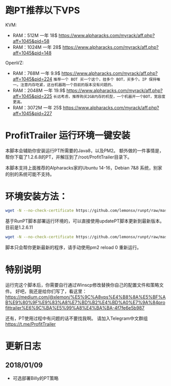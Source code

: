 # 跑PT推荐以下VPS
KVM:
- RAM：512M 一年 18$ https://www.alpharacks.com/myrack/aff.php?aff=1045&pid=58
- RAM：1024M 一年 28$ https://www.alpharacks.com/myrack/aff.php?aff=1045&pid=148

OpenVZ:
- RAM：768M 一年 9.9$ https://www.alpharacks.com/myrack/aff.php?aff=1045&pid=224 `推荐一个 BOT 买一个这个，挂多个 BOT，买多个。IP 保持唯一。注意内存吃紧，这台机器跑一个目前的版本没有问题的。`
- RAM：2048M 一年 19.9$ https://www.alpharacks.com/myrack/aff.php?aff=1045&pid=225 `长远考虑，推荐购买2GB内存的机型，一个机器开一个BOT，宽容度更高。`
- RAM：3072M 一年 25$ https://www.alpharacks.com/myrack/aff.php?aff=1045&pid=227

# ProfitTrailer 运行环境一键安装
本脚本会辅助你安装运行PT所需要的Java8，以及PM2。
额外做的一件事情是，帮你下载了1.2.6.8的PT，并解压到了/root/ProfitTrailer目录下。

本脚本支持上面推荐的Alpharacks家的Ubuntu 14-16，Debian 7&8 系统，别家的别的系统可能不支持。

# 环境安装方法：
```bash
wget -N --no-check-certificate https://github.com/lemonsx/runpt/raw/master/runpt.sh && bash runpt.sh
```

基于RunPT脚本部署运行环境的，可以直接使用updatePT脚本更新到最新版本。目前是1.2.6.11
```bash
wget -N --no-check-certificate https://github.com/lemonsx/runpt/raw/master/updatept.sh && bash updatept.sh
```
脚本只会帮你更新最新的程序，请手动使用pm2 reload 0 重新运行。
# 特别说明
运行完这个脚本后，你需要自行通过Winscp修改替换你自己的配置文件和策略文件。
好吧，我还是给你们写了，看这里：https://medium.com/@xlemon/%E5%9C%A8vps%E4%B8%8A%E5%BF%AB%E9%80%9F%E9%83%A8%E7%BD%B2%E4%BD%A0%E7%9A%84profittrailer%E6%9C%BA%E5%99%A8%E4%BA%BA-4f7fe6e5b987

还有，PT使用过程中有问题的话不要找我啊。
请加入Telegram中文群组 https://t.me/ProfitTrailer

# 更新日志
## 2018/01/09
- 可选部署Billy的PT策略
